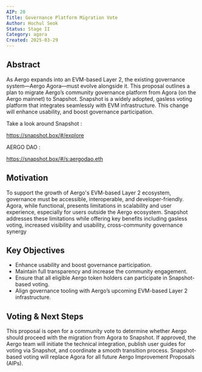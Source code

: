 ```yaml
---
AIP: 20
Title: Governance Platform Migration Vote
Author: Hochul Seok
Status: Stage II
Category: agora
Created: 2025-03-29
---
```


## Abstract 

As Aergo expands into an EVM-based Layer 2, the existing governance system—Aergo Agora—must evolve alongside it. This proposal outlines a plan to migrate Aergo’s community governance platform from Agora (on the Aergo mainnet) to Snapshot. Snapshot is a widely adopted, gasless voting platform that integrates seamlessly with EVM infrastructure. This change will enhance usability, and boost governance participation.

Take a look around Snapshot : 

https://snapshot.box/#/explore


AERGO DAO :

https://snapshot.box/#/s:aergodao.eth


## Motivation

To support the growth of Aergo's EVM-based Layer 2 ecosystem, governance must be accessible, interoperable, and developer-friendly. Agora, while functional, presents limitations in scalability and user experience, especially for users outside the Aergo ecosystem. Snapshot addresses these limitations while offering key benefits including gasless voting, increased visibility and usability, cross-community governance synergy


## Key Objectives

- Enhance usability and boost governance participation.
- Maintain full transparency and increase the community engagement. 
- Ensure that all eligible Aergo token holders can participate in Snapshot-based voting.
- Align governance tooling with Aergo’s upcoming EVM-based Layer 2 infrastructure.



## Voting & Next Steps

This proposal is open for a community vote to determine whether Aergo should proceed with the migration from Agora to Snapshot. If approved, the Aergo team will initiate the technical integration, publish user guides for voting via Snapshot, and coordinate a smooth transition process. Snapshot-based voting will replace Agora for all future Aergo Improvement Proposals (AIPs).